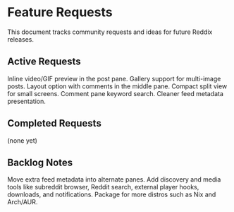 # Feature Requests

This document tracks community requests and ideas for future Reddix releases.

## Active Requests

Inline video/GIF preview in the post pane.
Gallery support for multi-image posts.
Layout option with comments in the middle pane.
Compact split view for small screens.
Comment pane keyword search.
Cleaner feed metadata presentation.

## Completed Requests

(none yet)

## Backlog Notes

Move extra feed metadata into alternate panes.
Add discovery and media tools like subreddit browser, Reddit search, external player hooks, downloads, and notifications.
Package for more distros such as Nix and Arch/AUR.
